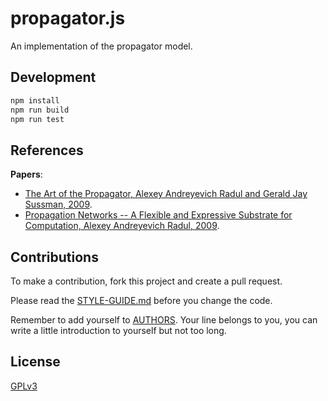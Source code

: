 # propagator.js

An implementation of the propagator model.

## Development

```sh
npm install
npm run build
npm run test
```

## References

**Papers**:

- [The Art of the Propagator, Alexey Andreyevich Radul and Gerald Jay Sussman, 2009](./docs/references/2009-the-art-of-the-propagator.pdf).
- [Propagation Networks -- A Flexible and Expressive Substrate for Computation, Alexey Andreyevich Radul, 2009](./docs/references/2009-propagation-networks--a-flexible-and-expressive-substrate-for-computation.pdf).

## Contributions

To make a contribution, fork this project and create a pull request.

Please read the [STYLE-GUIDE.md](STYLE-GUIDE.md) before you change the code.

Remember to add yourself to [AUTHORS](AUTHORS).
Your line belongs to you, you can write a little
introduction to yourself but not too long.

## License

[GPLv3](LICENSE)
